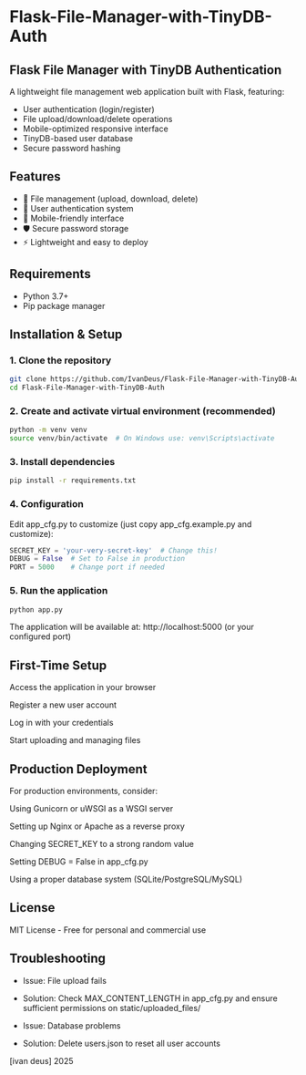 # Flask-File-Manager-with-TinyDB-Auth
## Flask File Manager with TinyDB Authentication

A lightweight file management web application built with Flask, featuring:
- User authentication (login/register)
- File upload/download/delete operations
- Mobile-optimized responsive interface
- TinyDB-based user database
- Secure password hashing

## Features

- 📁 File management (upload, download, delete)
- 🔐 User authentication system
- 📱 Mobile-friendly interface
- 🛡️ Secure password storage
- ⚡ Lightweight and easy to deploy

## Requirements

- Python 3.7+
- Pip package manager

## Installation & Setup

### 1. Clone the repository
```bash
git clone https://github.com/IvanDeus/Flask-File-Manager-with-TinyDB-Auth.git
cd Flask-File-Manager-with-TinyDB-Auth
```
### 2. Create and activate virtual environment (recommended)
```bash
python -m venv venv
source venv/bin/activate  # On Windows use: venv\Scripts\activate
```
### 3. Install dependencies
```bash
pip install -r requirements.txt
```
### 4. Configuration
Edit app_cfg.py to customize (just copy app_cfg.example.py and customize):

```python
SECRET_KEY = 'your-very-secret-key'  # Change this!
DEBUG = False  # Set to False in production
PORT = 5000    # Change port if needed
```
### 5. Run the application
```bash
python app.py
```
The application will be available at:
http://localhost:5000 (or your configured port)

## First-Time Setup
Access the application in your browser

Register a new user account

Log in with your credentials

Start uploading and managing files

## Production Deployment
For production environments, consider:

Using Gunicorn or uWSGI as a WSGI server

Setting up Nginx or Apache as a reverse proxy

Changing SECRET_KEY to a strong random value

Setting DEBUG = False in app_cfg.py

Using a proper database system (SQLite/PostgreSQL/MySQL)

## License
MIT License - Free for personal and commercial use

## Troubleshooting
- Issue: File upload fails
- Solution: Check MAX_CONTENT_LENGTH in app_cfg.py and ensure sufficient permissions on static/uploaded_files/

- Issue: Database problems
- Solution: Delete users.json to reset all user accounts

[ivan deus] 2025
